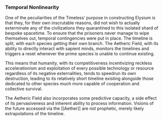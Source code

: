 ### Temporal Nonlinearity

One of the peculiarities of the Timeless’ purpose in constructing Elysium is that they, for their own inscrutable reasons, did not wish to actually exterminate any of the civilizations they quarantined to this isolated shard of bespoke spacetime. To ensure that the prisoners never manage to wipe themselves out, temporal contingencies were put in place. The timeline is split, with each species getting their own branch. The Aetheric Field, with its ability to directly interact with sapient minds, monitors the timelines and triggers a reset whenever the prime species is unable to continue existing.

This means that humanity, with its competitiveness incentivizing reckless accelerationism and exploitation of every possible technology or resource regardless of its negative externalities, tends to speedrun its own destruction, leading to its relatively short timeline existing alongside those dedicated to other species much more capable of cooperation and collective survival.

The Aetheric Field also incorporates some predictive capacity, a side effect of its pervasiveness and inherent ability to process information. Visions of the future accessed via the [[Aether]] are not prophetic, merely likely extrapolations of the timeline.